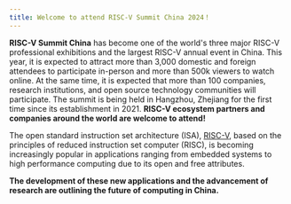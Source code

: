 ```yaml
---
title: Welcome to attend RISC-V Summit China 2024！
---
```


**RISC-V Summit China** has become one of the world's three major RISC-V professional exhibitions and the largest RISC-V annual event in China. This year, it is expected to attract more than 3,000 domestic and foreign attendees to participate in-person and more than 500k viewers to watch online. At the same time, it is expected that more than 100 companies, research institutions, and open source technology communities will participate. The summit is being held in Hangzhou, Zhejiang for the first time since its establishment in 2021. **RISC-V ecosystem partners and companies around the world are welcome to attend!**

The open standard instruction set architecture (ISA), [RISC-V](https://riscv.org), based on the principles of reduced instruction set computer (RISC), is becoming increasingly popular in applications ranging from embedded systems to high performance computing due to its open and free attributes.

**The development of these new applications and the advancement of research are outlining the future of computing in China.**
